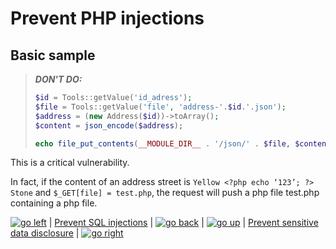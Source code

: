 # Prevent PHP injections

## Basic sample

> ***DON'T DO:***
> ```PHP
> $id = Tools::getValue('id_adress');
> $file = Tools::getValue('file', 'address-'.$id.'.json');
> $address = (new Address($id))->toArray();
> $content = json_encode($address);
>
> echo file_put_contents(__MODULE_DIR__ . '/json/' . $file, $content);
> ```

This is a critical vulnerability.

In fact, if the content of an address street is `Yellow <?php echo ‘123’; ?> Stone` and `$_GET[file] = test.php`, the request will push a php file test.php containing a php file.

[![go left](/images/resized/left-arrow-9133251.png)](/sql_injections.md) | [Prevent SQL injections](/sql_injections.md) | [![go back](/images/resized/back-to-menu-arrow-9121722.png)](../index.md) | [![go up](/images/resized/up-arrow-1767592-1502496.png)](#prevent-php-injections) | [Prevent sensitive data disclosure](/sensitive_data_disclosure.md) | [![go right](/images/resized/right-arrow.png)](/sensitive_data_disclosure.md)